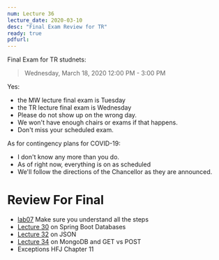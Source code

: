 ```yaml
---
num: Lecture 36
lecture_date: 2020-03-10
desc: "Final Exam Review for TR"
ready: true
pdfurl:
---
```


Final Exam for TR studnets:

>  Wednesday, March 18, 2020 12:00 PM - 3:00 PM

Yes:
* the MW lecture final exam is Tuesday
* the TR lecture final exam is Wednesday
* Please do not show up on the wrong day.
* We won't have enough chairs or exams if that happens.
* Don't miss your scheduled exam.

As for contingency plans for COVID-19:
* I don't know any more than you do.
* As of right now, everything is on as scheduled
* We'll follow the directions of the Chancellor as they are announced.  

# Review For Final

* [lab07](https://ucsb-cs56.github.io/w20/lab/lab07/) Make sure you understand all the steps
* [Lecture 30](https://ucsb-cs56.github.io/w20/lectures/lect30/) on Spring Boot Databases
* [Lecture 32](https://ucsb-cs56.github.io/w20/lectures/lect32/) on JSON
* [Lecture 34](https://ucsb-cs56.github.io/w20/lectures/lect32/) on MongoDB and GET vs POST
* Exceptions HFJ Chapter 11

